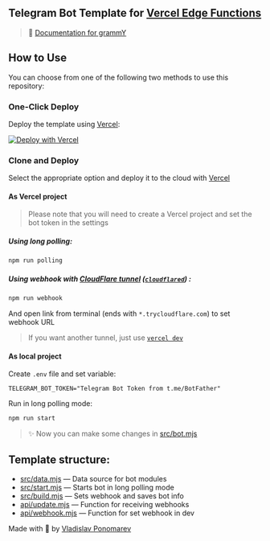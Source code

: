 ## Telegram Bot Template for [Vercel Edge Functions](https://vercel.com/docs/concepts/functions/edge-functions)

> 📖 [Documentation for grammY](https://grammy.dev)

## How to Use

You can choose from one of the following two methods to use this repository:

### One-Click Deploy

Deploy the template using [Vercel](https://vercel.com):

[![Deploy with Vercel](https://vercel.com/button)](https://vercel.com/new/clone?repository-url=https%3A%2F%2Fgithub.com%2FPonomareVlad%2FgrammYVercelEdge&env=TELEGRAM_BOT_TOKEN&envDescription=Telegram%20Bot%20Token%20from%20%40BotFather&envLink=https%3A%2F%2Fcore.telegram.org%2Fbots%2Ftutorial%23obtain-your-bot-token&project-name=grammy-vercel-edge&repository-name=grammy-vercel-edge)

### Clone and Deploy

Select the appropriate option and deploy it to the cloud with [Vercel](https://vercel.com/new)

#### As Vercel project

> Please note that you will need to create a Vercel project and set the bot token in the settings

##### Using long polling:

```bash
npm run polling
```

##### Using webhook with [CloudFlare tunnel](https://developers.cloudflare.com/cloudflare-one/connections/connect-apps/do-more-with-tunnels/trycloudflare/) ([`cloudflared`](https://developers.cloudflare.com/cloudflare-one/connections/connect-apps/install-and-setup/installation/)) :

```bash
npm run webhook
```

And open link from terminal (ends with `*.trycloudflare.com`) to set webhook URL

> If you want another tunnel, just use [`vercel dev`](https://vercel.com/docs/cli/dev)

#### As local project

Create `.env` file and set variable:

```dotenv
TELEGRAM_BOT_TOKEN="Telegram Bot Token from t.me/BotFather"
```

Run in long polling mode:

```bash
npm run start
```

> ✨ Now you can make some changes in [src/bot.mjs](src/bot.mjs)

## Template structure:

- [src/data.mjs](src/data.mjs) — Data source for bot modules
- [src/start.mjs](src/start.mjs) — Starts bot in long polling mode
- [src/build.mjs](src/build.mjs) — Sets webhook and saves bot info
- [api/update.mjs](api/update.mjs) — Function for receiving webhooks
- [api/webhook.mjs](api/webhook.mjs) — Function for set webhook in dev

Made with 💜 by [Vladislav Ponomarev](https://GitHub.com/PonomareVlad)
